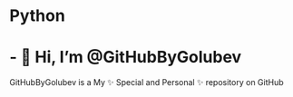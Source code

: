 # Python
# - 👋 Hi, I’m @GitHubByGolubev

GitHubByGolubev is a My ✨ Special and Personal ✨ repository on GitHub 

